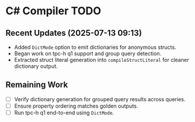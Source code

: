 # C# Compiler TODO

## Recent Updates (2025-07-13 09:13)
- Added `DictMode` option to emit dictionaries for anonymous structs.
- Began work on tpc-h q1 support and group query detection.
- Extracted struct literal generation into `compileStructLiteral` for cleaner
  dictionary output.

## Remaining Work
- [ ] Verify dictionary generation for grouped query results across queries.
- [ ] Ensure property ordering matches golden outputs.
- [ ] Run tpc-h q1 end-to-end using `DictMode`.
